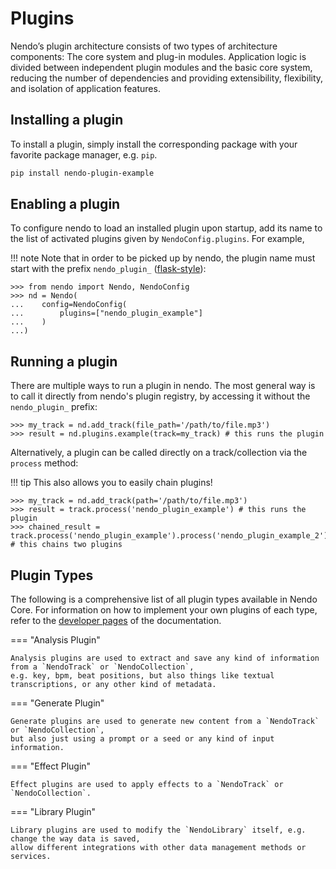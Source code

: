 # Plugins

Nendo’s plugin architecture consists of two types of architecture components: 
The core system and plug-in modules. 
Application logic is divided between independent plugin modules and the basic core system, 
reducing the number of dependencies and providing extensibility, flexibility, and isolation of application features.

## Installing a plugin

To install a plugin, simply install the corresponding package with your favorite package manager, e.g. `pip`. 

```bash
pip install nendo-plugin-example
```

## Enabling a plugin

To configure nendo to load an installed plugin upon startup, add its name to the list of activated plugins 
given by `NendoConfig.plugins`. For example,

!!! note
    Note that in order to be picked up by nendo,
    the plugin name must start with the prefix `nendo_plugin_` ([flask-style](https://tedboy.github.io/flask/flask_doc.extensiondev.html)):

```pycon
>>> from nendo import Nendo, NendoConfig
>>> nd = Nendo(
...    config=NendoConfig(
...        plugins=["nendo_plugin_example"]
...    )
...)
```

## Running a plugin

There are multiple ways to run a plugin in nendo. 
The most general way is to call it directly from nendo's plugin registry, 
by accessing it without the `nendo_plugin_` prefix:

```pycon
>>> my_track = nd.add_track(file_path='/path/to/file.mp3')
>>> result = nd.plugins.example(track=my_track) # this runs the plugin
```

Alternatively, a plugin can be called directly on a track/collection via the `process` method:

!!! tip 
    This also allows you to easily chain plugins!

```pycon
>>> my_track = nd.add_track(path='/path/to/file.mp3')
>>> result = track.process('nendo_plugin_example') # this runs the plugin
>>> chained_result = track.process('nendo_plugin_example').process('nendo_plugin_example_2') # this chains two plugins
```

## Plugin Types

The following is a comprehensive list of all plugin types available in Nendo Core. 
For information on how to implement your own plugins of each type, refer to the [developer pages](development/plugindev.md) of the documentation.

=== "Analysis Plugin"

    Analysis plugins are used to extract and save any kind of information from a `NendoTrack` or `NendoCollection`, 
    e.g. key, bpm, beat positions, but also things like textual transcriptions, or any other kind of metadata.

=== "Generate Plugin"

    Generate plugins are used to generate new content from a `NendoTrack` or `NendoCollection`, 
    but also just using a prompt or a seed or any kind of input information.

=== "Effect Plugin"

    Effect plugins are used to apply effects to a `NendoTrack` or `NendoCollection`.

=== "Library Plugin"

    Library plugins are used to modify the `NendoLibrary` itself, e.g. change the way data is saved, 
    allow different integrations with other data management methods or services.